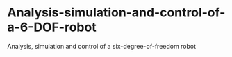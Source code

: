 # Analysis-simulation-and-control-of-a-6-DOF-robot
Analysis, simulation and control of a six-degree-of-freedom robot
